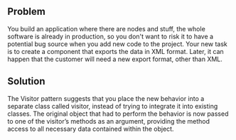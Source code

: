 ## Problem

You build an application where there are nodes and stuff, the whole
software is already in production, so you don't want to risk it to have
a potential bug source when you add new code to the project. Your new
task is to create a component that exports the data in XML format. Later,
it can happen that the customer will need a new export format, other
than XML.

## Solution

The Visitor pattern suggests that you place the new behavior into a 
separate class called visitor, instead of trying to integrate it into 
existing classes. The original object that had to perform the behavior 
is now passed to one of the visitor’s methods as an argument, providing
the method access to all necessary data contained within the object.